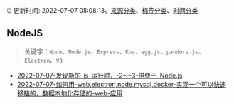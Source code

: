 :alarm_clock: 更新时间: 2022-07-07 05:08:13。[来源分类](../README.md)、[标签分类](../TAGS.md)、[时间分类](../TIMELINE.md)

## NodeJS


> 关键字：`Node`、`Node.js`、`Express`、`Koa`、`egg.js`、`pandora.js`、`Electron`、`V8`



- [2022-07-07-发现新的-js-运行时，-2～-3-倍快于-Node.js](https://www.v2ex.com/t/864640) 
- [2022-07-07-如何用-web,electron,node,mysql,docker-实现一个可以快速移植的，数据本地化存储的-web-应用](https://www.v2ex.com/t/864615) 
